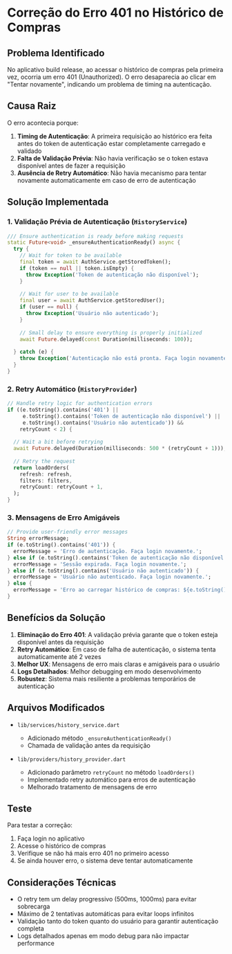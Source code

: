 # Correção do Erro 401 no Histórico de Compras

## Problema Identificado

No aplicativo build release, ao acessar o histórico de compras pela primeira vez, ocorria um erro 401 (Unauthorized). O erro desaparecia ao clicar em "Tentar novamente", indicando um problema de timing na autenticação.

## Causa Raiz

O erro acontecia porque:

1. **Timing de Autenticação**: A primeira requisição ao histórico era feita antes do token de autenticação estar completamente carregado e validado
2. **Falta de Validação Prévia**: Não havia verificação se o token estava disponível antes de fazer a requisição
3. **Ausência de Retry Automático**: Não havia mecanismo para tentar novamente automaticamente em caso de erro de autenticação

## Solução Implementada

### 1. Validação Prévia de Autenticação (`HistoryService`)

```dart
/// Ensure authentication is ready before making requests
static Future<void> _ensureAuthenticationReady() async {
  try {
    // Wait for token to be available
    final token = await AuthService.getStoredToken();
    if (token == null || token.isEmpty) {
      throw Exception('Token de autenticação não disponível');
    }
    
    // Wait for user to be available
    final user = await AuthService.getStoredUser();
    if (user == null) {
      throw Exception('Usuário não autenticado');
    }
    
    // Small delay to ensure everything is properly initialized
    await Future.delayed(const Duration(milliseconds: 100));
    
  } catch (e) {
    throw Exception('Autenticação não está pronta. Faça login novamente.');
  }
}
```

### 2. Retry Automático (`HistoryProvider`)

```dart
// Handle retry logic for authentication errors
if ((e.toString().contains('401') || 
     e.toString().contains('Token de autenticação não disponível') ||
     e.toString().contains('Usuário não autenticado')) && 
    retryCount < 2) {
  
  // Wait a bit before retrying
  await Future.delayed(Duration(milliseconds: 500 * (retryCount + 1)));
  
  // Retry the request
  return loadOrders(
    refresh: refresh,
    filters: filters,
    retryCount: retryCount + 1,
  );
}
```

### 3. Mensagens de Erro Amigáveis

```dart
// Provide user-friendly error messages
String errorMessage;
if (e.toString().contains('401')) {
  errorMessage = 'Erro de autenticação. Faça login novamente.';
} else if (e.toString().contains('Token de autenticação não disponível')) {
  errorMessage = 'Sessão expirada. Faça login novamente.';
} else if (e.toString().contains('Usuário não autenticado')) {
  errorMessage = 'Usuário não autenticado. Faça login novamente.';
} else {
  errorMessage = 'Erro ao carregar histórico de compras: ${e.toString()}';
}
```

## Benefícios da Solução

1. **Eliminação do Erro 401**: A validação prévia garante que o token esteja disponível antes da requisição
2. **Retry Automático**: Em caso de falha de autenticação, o sistema tenta automaticamente até 2 vezes
3. **Melhor UX**: Mensagens de erro mais claras e amigáveis para o usuário
4. **Logs Detalhados**: Melhor debugging em modo desenvolvimento
5. **Robustez**: Sistema mais resiliente a problemas temporários de autenticação

## Arquivos Modificados

- `lib/services/history_service.dart`
  - Adicionado método `_ensureAuthenticationReady()`
  - Chamada de validação antes da requisição

- `lib/providers/history_provider.dart`
  - Adicionado parâmetro `retryCount` no método `loadOrders()`
  - Implementado retry automático para erros de autenticação
  - Melhorado tratamento de mensagens de erro

## Teste

Para testar a correção:

1. Faça login no aplicativo
2. Acesse o histórico de compras
3. Verifique se não há mais erro 401 no primeiro acesso
4. Se ainda houver erro, o sistema deve tentar automaticamente

## Considerações Técnicas

- O retry tem um delay progressivo (500ms, 1000ms) para evitar sobrecarga
- Máximo de 2 tentativas automáticas para evitar loops infinitos
- Validação tanto do token quanto do usuário para garantir autenticação completa
- Logs detalhados apenas em modo debug para não impactar performance
